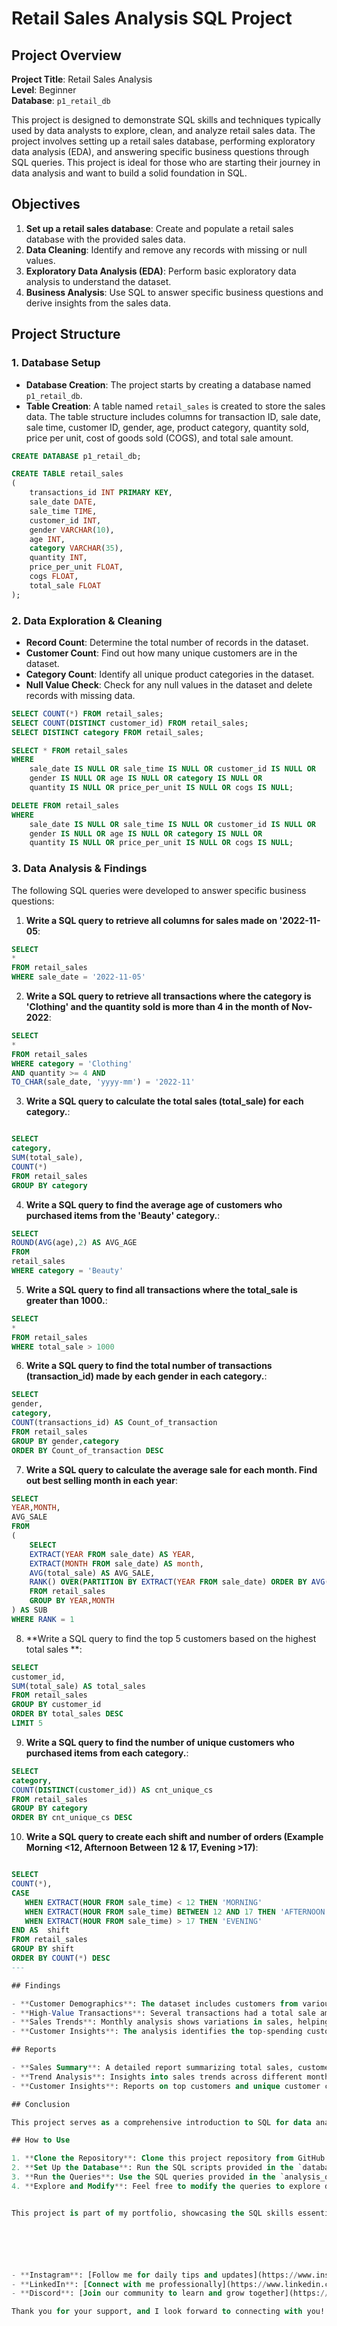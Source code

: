 # Retail Sales Analysis SQL Project

## Project Overview

**Project Title**: Retail Sales Analysis  
**Level**: Beginner  
**Database**: `p1_retail_db`

This project is designed to demonstrate SQL skills and techniques typically used by data analysts to explore, clean, and analyze retail sales data. The project involves setting up a retail sales database, performing exploratory data analysis (EDA), and answering specific business questions through SQL queries. This project is ideal for those who are starting their journey in data analysis and want to build a solid foundation in SQL.

## Objectives

1. **Set up a retail sales database**: Create and populate a retail sales database with the provided sales data.
2. **Data Cleaning**: Identify and remove any records with missing or null values.
3. **Exploratory Data Analysis (EDA)**: Perform basic exploratory data analysis to understand the dataset.
4. **Business Analysis**: Use SQL to answer specific business questions and derive insights from the sales data.

## Project Structure

### 1. Database Setup

- **Database Creation**: The project starts by creating a database named `p1_retail_db`.
- **Table Creation**: A table named `retail_sales` is created to store the sales data. The table structure includes columns for transaction ID, sale date, sale time, customer ID, gender, age, product category, quantity sold, price per unit, cost of goods sold (COGS), and total sale amount.

```sql
CREATE DATABASE p1_retail_db;

CREATE TABLE retail_sales
(
    transactions_id INT PRIMARY KEY,
    sale_date DATE,	
    sale_time TIME,
    customer_id INT,	
    gender VARCHAR(10),
    age INT,
    category VARCHAR(35),
    quantity INT,
    price_per_unit FLOAT,	
    cogs FLOAT,
    total_sale FLOAT
);
```

### 2. Data Exploration & Cleaning

- **Record Count**: Determine the total number of records in the dataset.
- **Customer Count**: Find out how many unique customers are in the dataset.
- **Category Count**: Identify all unique product categories in the dataset.
- **Null Value Check**: Check for any null values in the dataset and delete records with missing data.

```sql
SELECT COUNT(*) FROM retail_sales;
SELECT COUNT(DISTINCT customer_id) FROM retail_sales;
SELECT DISTINCT category FROM retail_sales;

SELECT * FROM retail_sales
WHERE 
    sale_date IS NULL OR sale_time IS NULL OR customer_id IS NULL OR 
    gender IS NULL OR age IS NULL OR category IS NULL OR 
    quantity IS NULL OR price_per_unit IS NULL OR cogs IS NULL;

DELETE FROM retail_sales
WHERE 
    sale_date IS NULL OR sale_time IS NULL OR customer_id IS NULL OR 
    gender IS NULL OR age IS NULL OR category IS NULL OR 
    quantity IS NULL OR price_per_unit IS NULL OR cogs IS NULL;
```

### 3. Data Analysis & Findings

The following SQL queries were developed to answer specific business questions:

1. **Write a SQL query to retrieve all columns for sales made on '2022-11-05**:
```sql
SELECT 
* 
FROM retail_sales
WHERE sale_date = '2022-11-05'
```

2. **Write a SQL query to retrieve all transactions where the category is 'Clothing' and the quantity sold is more than 4 in the month of Nov-2022**:
```sql
SELECT 
*
FROM retail_sales
WHERE category = 'Clothing'
AND quantity >= 4 AND 
TO_CHAR(sale_date, 'yyyy-mm') = '2022-11'
```

3. **Write a SQL query to calculate the total sales (total_sale) for each category.**:
```sql

SELECT 
category,
SUM(total_sale),
COUNT(*)
FROM retail_sales
GROUP BY category
```

4. **Write a SQL query to find the average age of customers who purchased items from the 'Beauty' category.**:
```sql
SELECT 
ROUND(AVG(age),2) AS AVG_AGE
FROM 
retail_sales
WHERE category = 'Beauty'
```

5. **Write a SQL query to find all transactions where the total_sale is greater than 1000.**:
```sql
SELECT 
*
FROM retail_sales
WHERE total_sale > 1000
```

6. **Write a SQL query to find the total number of transactions (transaction_id) made by each gender in each category.**:
```sql
SELECT 
gender,
category,
COUNT(transactions_id) AS Count_of_transaction
FROM retail_sales
GROUP BY gender,category
ORDER BY Count_of_transaction DESC
```

7. **Write a SQL query to calculate the average sale for each month. Find out best selling month in each year**:
```sql
SELECT 
YEAR,MONTH,
AVG_SALE
FROM 
(
	SELECT 
	EXTRACT(YEAR FROM sale_date) AS YEAR,
	EXTRACT(MONTH FROM sale_date) AS month,
	AVG(total_sale) AS AVG_SALE,
	RANK() OVER(PARTITION BY EXTRACT(YEAR FROM sale_date) ORDER BY AVG(total_sale) DESC) AS RANK
	FROM retail_sales
	GROUP BY YEAR,MONTH
) AS SUB
WHERE RANK = 1
```

8. **Write a SQL query to find the top 5 customers based on the highest total sales **:
```sql
SELECT 
customer_id,
SUM(total_sale) AS total_sales
FROM retail_sales
GROUP BY customer_id
ORDER BY total_sales DESC
LIMIT 5  
```

9. **Write a SQL query to find the number of unique customers who purchased items from each category.**:
```sql
SELECT 
category,
COUNT(DISTINCT(customer_id)) AS cnt_unique_cs
FROM retail_sales
GROUP BY category
ORDER BY cnt_unique_cs DESC

```

10. **Write a SQL query to create each shift and number of orders (Example Morning <12, Afternoon Between 12 & 17, Evening >17)**:
```sql

SELECT 
COUNT(*),
CASE 
   WHEN EXTRACT(HOUR FROM sale_time) < 12 THEN 'MORNING'
   WHEN EXTRACT(HOUR FROM sale_time) BETWEEN 12 AND 17 THEN 'AFTERNOON'
   WHEN EXTRACT(HOUR FROM sale_time) > 17 THEN 'EVENING'
END AS  shift
FROM retail_sales
GROUP BY shift
ORDER BY COUNT(*) DESC
---

## Findings

- **Customer Demographics**: The dataset includes customers from various age groups, with sales distributed across different categories such as Clothing and Beauty.
- **High-Value Transactions**: Several transactions had a total sale amount greater than 1000, indicating premium purchases.
- **Sales Trends**: Monthly analysis shows variations in sales, helping identify peak seasons.
- **Customer Insights**: The analysis identifies the top-spending customers and the most popular product categories.

## Reports

- **Sales Summary**: A detailed report summarizing total sales, customer demographics, and category performance.
- **Trend Analysis**: Insights into sales trends across different months and shifts.
- **Customer Insights**: Reports on top customers and unique customer counts per category.

## Conclusion

This project serves as a comprehensive introduction to SQL for data analysts, covering database setup, data cleaning, exploratory data analysis, and business-driven SQL queries. The findings from this project can help drive business decisions by understanding sales patterns, customer behavior, and product performance.

## How to Use

1. **Clone the Repository**: Clone this project repository from GitHub.
2. **Set Up the Database**: Run the SQL scripts provided in the `database_setup.sql` file to create and populate the database.
3. **Run the Queries**: Use the SQL queries provided in the `analysis_queries.sql` file to perform your analysis.
4. **Explore and Modify**: Feel free to modify the queries to explore different aspects of the dataset or answer additional business questions.


This project is part of my portfolio, showcasing the SQL skills essential for data analyst roles. 






- **Instagram**: [Follow me for daily tips and updates](https://www.instagram.com/zero_analyst/)
- **LinkedIn**: [Connect with me professionally](https://www.linkedin.com/in/najirr)
- **Discord**: [Join our community to learn and grow together](https://discord.gg/36h5f2Z5PK)

Thank you for your support, and I look forward to connecting with you!
